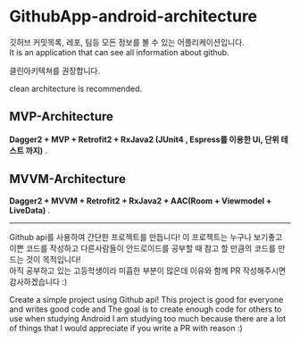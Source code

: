 # GithubApp-android-architecture
깃허브 커밋목록, 레포, 팀등 모든 정보를 볼 수 있는 어플리케이션입니다.  
It is an application that can see all information about github.
  
클린아키텍쳐를 권장합니다.  

clean architecture is recommended.  

## MVP-Architecture
**Dagger2 + MVP + Retrofit2 + RxJava2 (JUnit4 , Espress를 이용한 Ui, 단위 테스트 까지)** . 
  
## MVVM-Architecture
**Dagger2 + MVVM + Retrofit2 + RxJava2 + AAC(Room + Viewmodel + LiveData)** . 
  
---- 

Github api를 사용하여 간단한 프로젝트를 만듭니다! 
이 프로젝트는 누구나 보기좋고 이쁜 코드를 작성하고 
다른사람들이 안드로이드를 공부할 때 참고 할 만큼의 코드를 만드는 것이 목적입니다!  
아직 공부하고 있는 고등학생이라 미흡한 부분이 많은데 이유와 함께 PR 작성해주시면 감사하겠습니다 :)


Create a simple project using Github api!
This project is good for everyone and writes good code and
The goal is to create enough code for others to use when studying Android
I am studying too much because there are a lot of things that I would appreciate if you write a PR with reason :)
  
